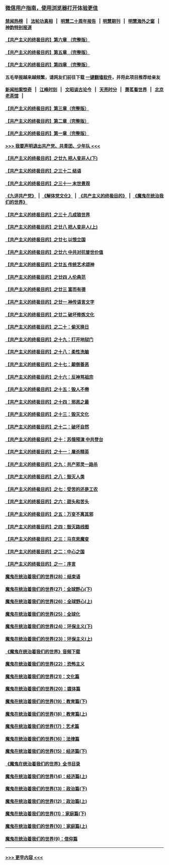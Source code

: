 ### [微信用户指南，使用浏览器打开体验更佳](https://github.com/gfw-breaker/banned-news1/blob/master/indexes/wechat-guide.md?t=0)
#### [禁闻热榜](热点新闻.md?t=0)  &nbsp;&nbsp;|&nbsp;&nbsp; [法轮功真相](https://github.com/gfw-breaker/truth/blob/master/README.md?t=0) &nbsp;&nbsp;|&nbsp;&nbsp; [明慧二十周年报告](https://github.com/gfw-breaker/mh-reports/blob/master/README.md?t=0) &nbsp;&nbsp;|&nbsp;&nbsp;[明慧期刊](https://github.com/gfw-breaker/mh-qikan) &nbsp;&nbsp;|&nbsp;&nbsp; [明慧海外之窗](https://github.com/gfw-breaker/mh-news/blob/master/README.md?t=0) &nbsp;&nbsp;|&nbsp;&nbsp; [神韵特别报道](https://github.com/gfw-breaker/mh-news/blob/master/shenyun.md?t=0)
#### [【共产主义的终极目的】第六章 （完整版）](../pages/nsc422/n11428913.md?t=02071356) 
#### [【共产主义的终极目的】第五章 （完整版）](../pages/nsc422/n11428912.md?t=02071356) 
#### [【共产主义的终极目的】第四章 （完整版）](../pages/nsc422/n11428907.md?t=02071356) 
#### 五毛举报越来越频繁，请网友们前往下载 [一键翻墙软件](https://github.com/gfw-breaker/ssr-accounts)，并将此项目推荐给亲友
#### [新闻拍案惊奇](https://github.com/gfw-breaker/banned-news1/blob/master/pages/link4.md) &nbsp;&nbsp;|&nbsp;&nbsp; [江峰时刻](https://github.com/gfw-breaker/banned-news1/blob/master/pages/link4.md) &nbsp;&nbsp;|&nbsp;&nbsp; [文昭谈古论今](https://github.com/gfw-breaker/banned-news1/blob/master/pages/link4.md) &nbsp;&nbsp;|&nbsp;&nbsp; [天亮时分](https://github.com/gfw-breaker/banned-news1/blob/master/pages/link4.md) &nbsp;&nbsp;|&nbsp;&nbsp; [萧茗看世界](https://github.com/gfw-breaker/banned-news1/blob/master/pages/link4.md) &nbsp;&nbsp;|&nbsp;&nbsp; [北京老茶馆](https://github.com/gfw-breaker/banned-news1/blob/master/pages/link4.md) &nbsp;&nbsp;|&nbsp;&nbsp; 
#### [【共产主义的终极目的】第三章（完整版）](../pages/nsc422/n11428848.md?t=02071356) 
#### [【共产主义的终极目的】第二章（完整版）](../pages/nsc422/n11428831.md?t=02071356) 
#### [【共产主义的终极目的】第一章（完整版）](../pages/nsc422/n11417651.md?t=02071356) 
#### [>>> 我要声明退出共产党、共青团、少年队 <<<](https://github.com/begood0513/goodnews/blob/master/quit/letter.md) 
#### [【共产主义的终极目的】之廿九 把人变非人(下)](../pages/nsc422/n11344140.md?t=02071356) 
#### [【共产主义的终极目的】之三十二 结语](../pages/nsc422/n11360535.md?t=02071356) 
#### [【共产主义的终极目的】之三十一 末世景观](../pages/nsc422/n11351129.md?t=02071356) 
#### [《九评共产党》](https://github.com/begood0513/9ping.md/blob/master/README.md) &nbsp;|&nbsp; [《解体党文化》](../../../../jtdwh.md/blob/master/README.md)  &nbsp;|&nbsp; [《共产主义的终极目的》](../../../../gczydzjmd.md/blob/master/README.md) &nbsp;|&nbsp; [《魔鬼在统治我们的世界》](../../../../mgztzwmdsj.md/blob/master/README.md) 
#### [【共产主义的终极目的】之三十 几成狼世界](../pages/nsc422/n11348280.md?t=02071356) 
#### [【共产主义的终极目的】之廿八 把人变非人(上)](../pages/nsc422/n11340492.md?t=02071356) 
#### [【共产主义的终极目的】之廿七 以恨立国](../pages/nsc422/n11336944.md?t=02071356) 
#### [【共产主义的终极目的】之廿六 中共对抗普世价值](../pages/nsc422/n11324785.md?t=02071356) 
#### [【共产主义的终极目的】之廿五 传统艺术颂神](../pages/nsc422/n11296396.md?t=02071356) 
#### [【共产主义的终极目的】之廿四 人伦典范](../pages/nsc422/n11296397.md?t=02071356) 
#### [【共产主义的终极目的】之廿三 富而有德](../pages/nsc422/n11283598.md?t=02071356) 
#### [【共产主义的终极目的】之廿一 神传语言文字](../pages/nsc422/n11263265.md?t=02071356) 
#### [【共产主义的终极目的】之廿二 破坏修炼文化](../pages/nsc422/n11245728.md?t=02071356) 
#### [【共产主义的终极目的】之二十：偷天换日](../pages/nsc422/n11238846.md?t=02071356) 
#### [【共产主义的终极目的】之十九：打开地狱门](../pages/nsc422/n11206376.md?t=02071356) 
#### [【共产主义的终极目的】之十八：柔性洗脑](../pages/nsc422/n11199994.md?t=02071356) 
#### [【共产主义的终极目的】之十七：颠倒善恶](../pages/nsc422/n11179782.md?t=02071356) 
#### [【共产主义的终极目的】之十六：反神骂祖宗](../pages/nsc422/n11166798.md?t=02071356) 
#### [【共产主义的终极目的】之十五：毁人不倦](../pages/nsc422/n11166792.md?t=02071356) 
#### [【共产主义的终极目的】之十四：邪恶之最](../pages/nsc422/n11150249.md?t=02071356) 
#### [【共产主义的终极目的】之十三：毁灭文化](../pages/nsc422/n11135227.md?t=02071356) 
#### [【共产主义的终极目的】之十二：破坏自然](../pages/nsc422/n11135214.md?t=02071356) 
#### [【共产主义的终极目的】之十：苏俄预演 中共登台](../pages/nsc422/n11118424.md?t=02071356) 
#### [【共产主义的终极目的】之十一：屠杀精英](../pages/nsc422/n11118442.md?t=02071356) 
#### [【共产主义的终极目的】之九：共产邪灵一路杀](../pages/nsc422/n11114139.md?t=02071356) 
#### [【共产主义的终极目的】之八：毁灭人类](../pages/nsc422/n11108503.md?t=02071356) 
#### [【共产主义的终极目的】之七：受苦的还是工农](../pages/nsc422/n11101809.md?t=02071356) 
#### [【共产主义的终极目的】之六：甜头和苦头](../pages/nsc422/n11096971.md?t=02071356) 
#### [【共产主义的终极目的】之五：万变不离其邪](../pages/nsc422/n11091285.md?t=02071356) 
#### [【共产主义的终极目的】之四：毁灭路线图](../pages/nsc422/n11086284.md?t=02071356) 
#### [【共产主义的终极目的】之三：马克思魔变](../pages/nsc422/n11061941.md?t=02071356) 
#### [【共产主义的终极目的】之二：中心之国](../pages/nsc422/n11047728.md?t=02071356) 
#### [【共产主义的终极目的】之一：序言](../pages/nsc422/n11086077.md?t=02071356) 
#### [魔鬼在统治着我们的世界(28)：结束语](../pages/nsc422/n10936246.md?t=02071356) 
#### [魔鬼在统治着我们的世界(27)：全球野心(下)](../pages/nsc422/n10928319.md?t=02071356) 
#### [魔鬼在统治着我们的世界(26)：全球野心(上)](../pages/nsc422/n10900318.md?t=02071356) 
#### [魔鬼在统治着我们的世界(25)：全球化](../pages/nsc422/n10788205.md?t=02071356) 
#### [魔鬼在统治着我们的世界(24)：环保主义(下)](../pages/nsc422/n10695307.md?t=02071356) 
#### [魔鬼在统治着我们的世界(23)：环保主义(上)](../pages/nsc422/n10688613.md?t=02071356) 
#### [《魔鬼在统治着我们的世界》音频下载](../pages/nsc422/n10635553.md?t=02071356) 
#### [魔鬼在统治着我们的世界(22)：恐怖主义](../pages/nsc422/n10614727.md?t=02071356) 
#### [魔鬼在统治着我们的世界(21)：文化篇](../pages/nsc422/n10597706.md?t=02071356) 
#### [魔鬼在统治着我们的世界(20)：媒体篇](../pages/nsc422/n10586579.md?t=02071356) 
#### [魔鬼在统治着我们的世界(19)：教育篇(下)](../pages/nsc422/n10564808.md?t=02071356) 
#### [魔鬼在统治着我们的世界(18)：教育篇(上)](../pages/nsc422/n10526970.md?t=02071356) 
#### [魔鬼在统治着我们的世界(17)：艺术篇](../pages/nsc422/n10499093.md?t=02071356) 
#### [魔鬼在统治着我们的世界(16)：法律篇](../pages/nsc422/n10485969.md?t=02071356) 
#### [魔鬼在统治着我们的世界(15)：经济篇(下)](../pages/nsc422/n10469975.md?t=02071356) 
#### [《魔鬼在统治着我们的世界》全书目录](../pages/nsc422/n10464261.md?t=02071356) 
#### [魔鬼在统治着我们的世界(14)：经济篇(上)](../pages/nsc422/n10457370.md?t=02071356) 
#### [魔鬼在统治着我们的世界(13)：政治篇(下)](../pages/nsc422/n10448270.md?t=02071356) 
#### [魔鬼在统治着我们的世界(12)：政治篇(上)](../pages/nsc422/n10444576.md?t=02071356) 
#### [魔鬼在统治着我们的世界(11)：家庭篇(下)](../pages/nsc422/n10440961.md?t=02071356) 
#### [魔鬼在统治着我们的世界(10)：家庭篇(上)](../pages/nsc422/n10435448.md?t=02071356) 
#### [魔鬼在统治着我们的世界(9)：信仰篇](../pages/nsc422/n10432159.md?t=02071356) 

----
#### [ >>> 更早内容 <<< ](../indexes/nsc422-earlier.md)

